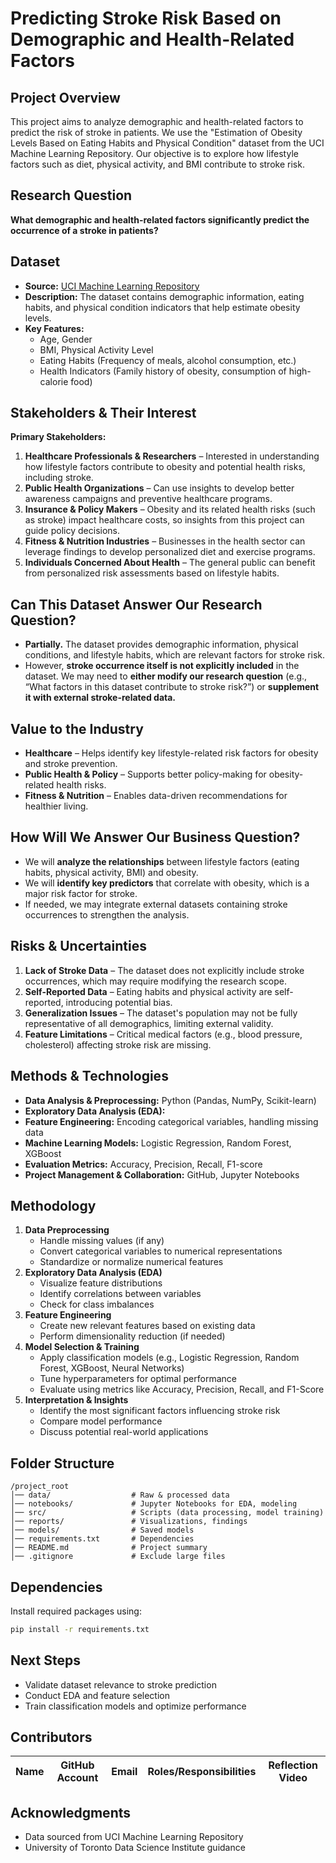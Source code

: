 # Predicting Stroke Risk Based on Demographic and Health-Related Factors

## Project Overview
This project aims to analyze demographic and health-related factors to predict the risk of stroke in patients. We use the "Estimation of Obesity Levels Based on Eating Habits and Physical Condition" dataset from the UCI Machine Learning Repository. Our objective is to explore how lifestyle factors such as diet, physical activity, and BMI contribute to stroke risk.

## Research Question
**What demographic and health-related factors significantly predict the occurrence of a stroke in patients?**

## Dataset
- **Source:** [UCI Machine Learning Repository](https://archive.ics.uci.edu/dataset/544/estimation+of+obesity+levels+based+on+eating+habits+and+physical+condition)
- **Description:** The dataset contains demographic information, eating habits, and physical condition indicators that help estimate obesity levels.
- **Key Features:**
  - Age, Gender
  - BMI, Physical Activity Level
  - Eating Habits (Frequency of meals, alcohol consumption, etc.)
  - Health Indicators (Family history of obesity, consumption of high-calorie food)

## Stakeholders & Their Interest
**Primary Stakeholders:**
1. **Healthcare Professionals & Researchers** – Interested in understanding how lifestyle factors contribute to obesity and potential health risks, including stroke.
2. **Public Health Organizations** – Can use insights to develop better awareness campaigns and preventive healthcare programs.
3. **Insurance & Policy Makers** – Obesity and its related health risks (such as stroke) impact healthcare costs, so insights from this project can guide policy decisions.
4. **Fitness & Nutrition Industries** – Businesses in the health sector can leverage findings to develop personalized diet and exercise programs.
5. **Individuals Concerned About Health** – The general public can benefit from personalized risk assessments based on lifestyle habits.

## Can This Dataset Answer Our Research Question?
- **Partially.** The dataset provides demographic information, physical conditions, and lifestyle habits, which are relevant factors for stroke risk.
- However, **stroke occurrence itself is not explicitly included** in the dataset. We may need to **either modify our research question** (e.g., “What factors in this dataset contribute to stroke risk?”) or **supplement it with external stroke-related data.**

## Value to the Industry
- **Healthcare** – Helps identify key lifestyle-related risk factors for obesity and stroke prevention.
- **Public Health & Policy** – Supports better policy-making for obesity-related health risks.
- **Fitness & Nutrition** – Enables data-driven recommendations for healthier living.

## How Will We Answer Our Business Question?
- We will **analyze the relationships** between lifestyle factors (eating habits, physical activity, BMI) and obesity.
- We will **identify key predictors** that correlate with obesity, which is a major risk factor for stroke.
- If needed, we may integrate external datasets containing stroke occurrences to strengthen the analysis.

## Risks & Uncertainties
1. **Lack of Stroke Data** – The dataset does not explicitly include stroke occurrences, which may require modifying the research scope.
2. **Self-Reported Data** – Eating habits and physical activity are self-reported, introducing potential bias.
3. **Generalization Issues** – The dataset's population may not be fully representative of all demographics, limiting external validity.
4. **Feature Limitations** – Critical medical factors (e.g., blood pressure, cholesterol) affecting stroke risk are missing.

## Methods & Technologies
- **Data Analysis & Preprocessing:** Python (Pandas, NumPy, Scikit-learn)
- **Exploratory Data Analysis (EDA):** 
- **Feature Engineering:** Encoding categorical variables, handling missing data
- **Machine Learning Models:** Logistic Regression, Random Forest, XGBoost
- **Evaluation Metrics:** Accuracy, Precision, Recall, F1-score
- **Project Management & Collaboration:** GitHub, Jupyter Notebooks

## Methodology
1. **Data Preprocessing**
   - Handle missing values (if any)
   - Convert categorical variables to numerical representations
   - Standardize or normalize numerical features
2. **Exploratory Data Analysis (EDA)**
   - Visualize feature distributions
   - Identify correlations between variables
   - Check for class imbalances
3. **Feature Engineering**
   - Create new relevant features based on existing data
   - Perform dimensionality reduction (if needed)
4. **Model Selection & Training**
   - Apply classification models (e.g., Logistic Regression, Random Forest, XGBoost, Neural Networks)
   - Tune hyperparameters for optimal performance
   - Evaluate using metrics like Accuracy, Precision, Recall, and F1-Score
5. **Interpretation & Insights**
   - Identify the most significant factors influencing stroke risk
   - Compare model performance
   - Discuss potential real-world applications

## Folder Structure
```
/project_root  
│── data/                  # Raw & processed data  
│── notebooks/             # Jupyter Notebooks for EDA, modeling  
│── src/                   # Scripts (data processing, model training)  
│── reports/               # Visualizations, findings  
│── models/                # Saved models  
│── requirements.txt       # Dependencies  
│── README.md              # Project summary  
│── .gitignore             # Exclude large files  
```

## Dependencies
Install required packages using:
```bash
pip install -r requirements.txt
```

## Next Steps
- Validate dataset relevance to stroke prediction
- Conduct EDA and feature selection
- Train classification models and optimize performance

## Contributors
| Name       | GitHub Account                        | Email                           | Roles/Responsibilities                     | Reflection Video                    |
|------------|---------------------------------------|---------------------------------|--------------------------------------------|----------------------------------|


## Acknowledgments
- Data sourced from UCI Machine Learning Repository
- University of Toronto Data Science Institute guidance
